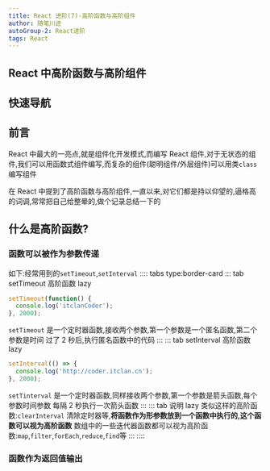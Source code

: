 ```yaml
---
title: React 进阶(7)-高阶函数与高阶组件
author: 随笔川迹
autoGroup-2: React进阶
tags: React
---
```


## React 中高阶函数与高阶组件

## 快速导航

<TOC />

## 前言

React 中最大的一亮点,就是组件化开发模式,而编写 React 组件,对于无状态的组件,我们可以用函数式组件编写,而复杂的组件(聪明组件/外层组件)可以用类`class`编写组件

在 React 中提到了高阶函数与高阶组件,一直以来,对它们都是持以仰望的,逼格高的词调,常常把自己给整晕的,做个记录总结一下的

## 什么是高阶函数?

### 函数可以被作为参数传递

如下:经常用到的`setTimeout`,`setInterval`
:::: tabs type:border-card
::: tab setTimeout 高阶函数 lazy

```js
setTimeout(function() {
  console.log('itclanCoder');
}, 2000);
```

`setTimeout` 是一个定时器函数,接收两个参数,第一个参数是一个匿名函数,第二个参数是时间
过了 2 秒后,执行匿名函数中的代码
:::
::: tab setInterval 高阶函数 lazy

```js
setInterval(() => {
  console.log('http://coder.itclan.cn');
}, 2000);
```

`setTinterval` 是一个定时器函数,同样接收两个参数,第一个参数是箭头函数,每个参数时间参数
每隔 2 秒执行一次箭头函数
:::
::: tab 说明 lazy
类似这样的高阶函数:`clearInterval` 清除定时器等,**将函数作为形参数放到一个函数中执行的,这个函数可以视为高阶函数**
数组中的一些迭代器函数都可以视为高阶函数:`map`,`filter`,`forEach`,`reduce`,`find`等
:::
::::

### 函数作为返回值输出

<footer-FooterLink :isShareLink="true" :isDaShang="true" />
<footer-FeedBack />
